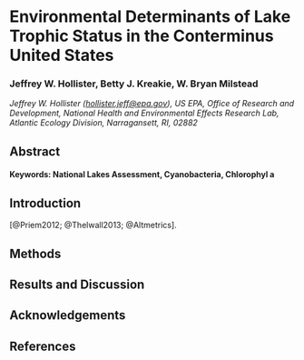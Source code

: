 

Environmental Determinants of Lake Trophic Status in the Conterminus United States
====================================================================

### Jeffrey W. Hollister, Betty J. Kreakie, W. Bryan Milstead

*Jeffrey W. Hollister ([hollister.jeff@epa.gov](mailto:hollister.jeff@epa.gov)), US EPA, Office of Research and Development, National Health and Environmental Effects Research Lab, Atlantic Ecology Division, Narragansett, RI, 02882*  

Abstract
--------


#### Keywords: National Lakes Assessment, Cyanobacteria, Chlorophyl a



Introduction
------------

[@Priem2012; @Thelwall2013; @Altmetrics].  


Methods
-------



Results and Discussion
----------------------

Acknowledgements
----------------


References
----------
